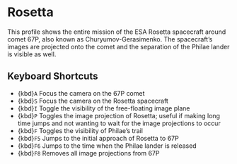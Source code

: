 # Rosetta
This profile shows the entire mission of the ESA Rosetta spacecraft around comet 67P, also known as Churyumov-Gerasimenko. The spacecraft’s images are projected onto the comet and the separation of the Philae lander is visible as well.

## Keyboard Shortcuts
  - {kbd}`A` Focus the camera on the 67P comet
  - {kbd}`S` Focus the camera on the Rosetta spacecraft
  - {kbd}`I` Toggle the visibility of the free-floating image plane
  - {kbd}`P` Toggles the image projection of Rosetta; useful if making long time jumps and not wanting to wait for the image projections to occur
  - {kbd}`F` Toggles the visibility of Philae’s trail
  - {kbd}`F5` Jumps to the initial approach of Rosetta to 67P
  - {kbd}`F6` Jumps to the time when the Philae lander is released
  - {kbd}`F8` Removes all image projections from 67P
